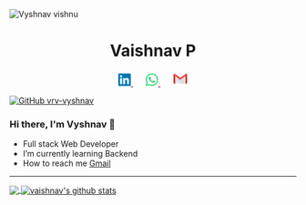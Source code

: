 
<p align="left"> <img src="https://komarev.com/ghpvc/?username=vrv-vyshnav&label=Views&color=blue&style=plastic" alt="Vyshnav vishnu" /> </p>

<h1 align='center'>
  Vaishnav P
 </h1>
<p align="center">

<a href="https://linkedin.com/in/vrv-vyshnav">
  <img alt="Vaishnav's Linkdein" width="22px" src="static/icons/linkedin.svg" />
</a>
&ensp; &ensp;
<a href="https://wa.me/+918129637037">
  <img alt="Vaishnav's Whatsapp" width="22px" src="static/icons/whatsapp.svg" />
</a>
&ensp; &ensp;
<a href="mailto:vrv.VaishnavP@gmail.com"><img height="26px" src='static/icons/icons8-gmail-logo.svg'/></a>

[![GitHub vrv-vyshnav](https://img.shields.io/github/followers/vrv-vyshnav?label=follow&style=social)](https://github.com/vrv-vyshnav)
</p>

### Hi there, I'm Vyshnav 👋

-  Full stack Web Developer 
-  I’m currently learning Backend
-  How to reach me <a href="mailto:vrv.VaishnavP@gmail.com">Gmail</a>

---

<a href="https://github.com/vrv-vyshnav">
  <img align="center" src="https://github-readme-stats.vercel.app/api/top-langs/?username=vrv-vyshnav&theme=dark&hide_langs_below=1" />
</a>
<a href="https://github.com/vrv-vyshnav">
 <img align="center" src="https://github-readme-stats.vercel.app/api?username=vrv-vyshnav&show_icons=true&theme=dark&line_height=27" alt="vaishnav's github stats"/>
</a>
